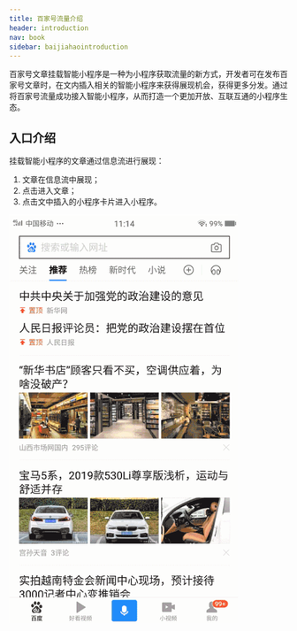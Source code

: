 ```yaml
---
title: 百家号流量介绍
header: introduction
nav: book
sidebar: baijiahaointroduction
---
```

百家号文章挂载智能小程序是一种为小程序获取流量的新方式，开发者可在发布百家号文章时，在文内插入相关的智能小程序来获得展现机会，获得更多分发。通过将百家号流量成功接入智能小程序，从而打造一个更加开放、互联互通的小程序生态。

## 入口介绍

挂载智能小程序的文章通过信息流进行展现：
1. 文章在信息流中展现；
2. 点击进入文章；
3. 点击文中插入的小程序卡片进入小程序。

![图片](../../img/introduction/scancode/baijiahao1.png)